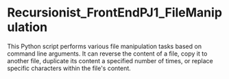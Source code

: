 # Recursionist_FrontEndPJ1_FileManipulation
This Python script performs various file manipulation tasks based on command line arguments. It can reverse the content of a file, copy it to another file, duplicate its content a specified number of times, or replace specific characters within the file's content.
